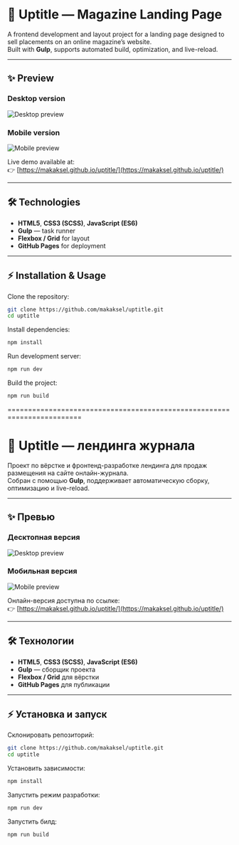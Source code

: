 # 📰 Uptitle — Magazine Landing Page

A frontend development and layout project for a landing page designed to sell placements on an online magazine’s website.  
Built with **Gulp**, supports automated build, optimization, and live-reload.

---

## ✨ Preview

### Desktop version
![Desktop preview](docs/screenshot-desktop.png)

### Mobile version
![Mobile preview](docs/screenshot-mobile.png)

Live demo available at:  
👉 [https://makaksel.github.io/uptitle/](https://makaksel.github.io/uptitle/)

---

## 🛠 Technologies
- **HTML5**, **CSS3 (SCSS)**, **JavaScript (ES6)**
- **Gulp** — task runner
- **Flexbox / Grid** for layout
- **GitHub Pages** for deployment

---

## ⚡ Installation & Usage
Clone the repository:
```bash
git clone https://github.com/makaksel/uptitle.git
cd uptitle
```

Install dependencies:
```bash
npm install
```

Run development server:
```bash
npm run dev
```

Build the project:
```bash
npm run build
```

========================================================================


# 📰 Uptitle — лендинга журнала

Проект по вёрстке и фронтенд-разработке лендинга для продаж размещения на сайте онлайн-журнала.  
Собран с помощью **Gulp**, поддерживает автоматическую сборку, оптимизацию и live-reload.

---

## ✨ Превью

### Десктопная версия
![Desktop preview](docs/screenshot-desktop.png)

### Мобильная версия
![Mobile preview](docs/screenshot-mobile.png)

Онлайн-версия доступна по ссылке:  
👉 [https://makaksel.github.io/uptitle/](https://makaksel.github.io/uptitle/)

---

## 🛠 Технологии
- **HTML5**, **CSS3 (SCSS)**, **JavaScript (ES6)**
- **Gulp** — сборщик проекта
- **Flexbox / Grid** для вёрстки
- **GitHub Pages** для публикации

---

## ⚡ Установка и запуск
Склонировать репозиторий:
```bash
git clone https://github.com/makaksel/uptitle.git
cd uptitle
```

Установить зависимости:
```bash
npm install
```

Запустить режим разработки:
```bash
npm run dev
```

Запустить билд:
```bash
npm run build
```